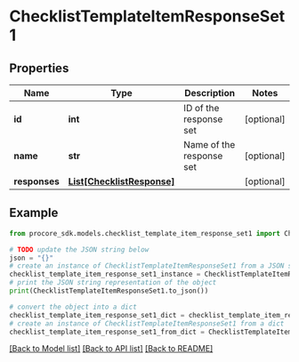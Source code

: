 # ChecklistTemplateItemResponseSet1


## Properties

Name | Type | Description | Notes
------------ | ------------- | ------------- | -------------
**id** | **int** | ID of the response set | [optional] 
**name** | **str** | Name of the response set | [optional] 
**responses** | [**List[ChecklistResponse]**](ChecklistResponse.md) |  | [optional] 

## Example

```python
from procore_sdk.models.checklist_template_item_response_set1 import ChecklistTemplateItemResponseSet1

# TODO update the JSON string below
json = "{}"
# create an instance of ChecklistTemplateItemResponseSet1 from a JSON string
checklist_template_item_response_set1_instance = ChecklistTemplateItemResponseSet1.from_json(json)
# print the JSON string representation of the object
print(ChecklistTemplateItemResponseSet1.to_json())

# convert the object into a dict
checklist_template_item_response_set1_dict = checklist_template_item_response_set1_instance.to_dict()
# create an instance of ChecklistTemplateItemResponseSet1 from a dict
checklist_template_item_response_set1_from_dict = ChecklistTemplateItemResponseSet1.from_dict(checklist_template_item_response_set1_dict)
```
[[Back to Model list]](../README.md#documentation-for-models) [[Back to API list]](../README.md#documentation-for-api-endpoints) [[Back to README]](../README.md)


